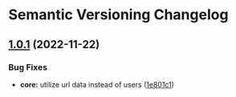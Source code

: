 # Semantic Versioning Changelog

## [1.0.1](https://github.com/MGPelloni/s-feed/compare/v1.0.0...v1.0.1) (2022-11-22)


### Bug Fixes

* **core:** utilize url data instead of users ([1e801c1](https://github.com/MGPelloni/s-feed/commit/1e801c1790b080bc2aa6e2726c9104b63cd6026e))
